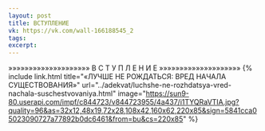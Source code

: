 ```yaml
---
layout: post
title: ВСТУПЛЕНИЕ
vk: https://vk.com/wall-166188545_2
tags: 
excerpt:
---
```

»»»»»»»»»»»»»»»»»»»»
 В С Т У П Л Е Н И Е
»»»»»»»»»»»»»»»»»»»»
{% include link.html title="«ЛУЧШЕ НЕ РОЖДАТЬСЯ: ВРЕД НАЧАЛА СУЩЕСТВОВАНИЯ»" url="../adekvat/luchshe-ne-rozhdatsya-vred-nachala-suschestvovaniya.html" image="https://sun9-80.userapi.com/impf/c844723/v844723955/4a437/i1TYQRaVTIA.jpg?quality=96&as=32x12,48x19,72x28,108x42,160x62,220x85&sign=5841cca05023090727a77892b0dc6461&from=bu&cs=220x85" %}